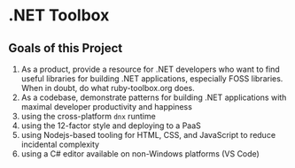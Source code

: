 # .NET Toolbox

## Goals of this Project
1. As a product, provide a resource for .NET developers who want to find useful libraries for building .NET applications, especially FOSS libraries. When in doubt, do what ruby-toolbox.org does.
1. As a codebase, demonstrate patterns for building .NET applications with maximal developer productivity and happiness
  1. using the cross-platform `dnx` runtime
  1. using the 12-factor style and deploying to a PaaS 
  1. using Nodejs-based tooling for HTML, CSS, and JavaScript to reduce incidental complexity
  1. using a C# editor available on non-Windows platforms (VS Code)
